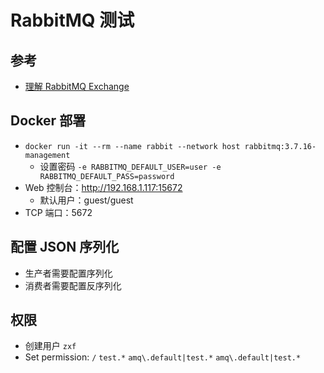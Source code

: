 # RabbitMQ 测试

## 参考
- [理解 RabbitMQ Exchange](https://zhuanlan.zhihu.com/p/37198933)

## Docker 部署
- `docker run -it --rm --name rabbit --network host rabbitmq:3.7.16-management`
  - 设置密码 `-e RABBITMQ_DEFAULT_USER=user -e RABBITMQ_DEFAULT_PASS=password`
- Web 控制台：http://192.168.1.117:15672 
  - 默认用户：guest/guest
- TCP 端口：5672

## 配置 JSON 序列化
- 生产者需要配置序列化
- 消费者需要配置反序列化

## 权限
- 创建用户 `zxf`
- Set permission: `/` `test.*` `amq\.default|test.*` `amq\.default|test.*`